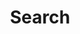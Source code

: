 ---
title: "Search"
layout: "search" # is necessary
# url: "/archive"
# description: "Description for Search"
summary: "search"
placeholder: "Whatchu lookin for?"
---